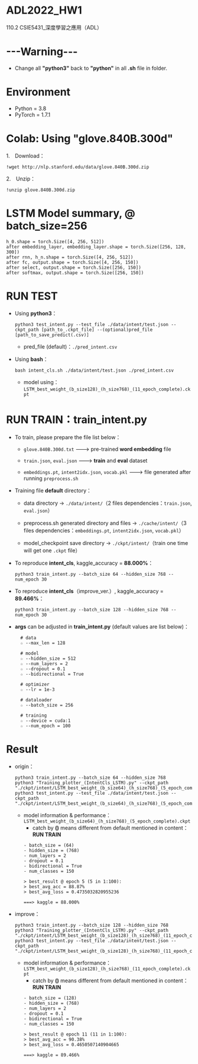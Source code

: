 # ADL2022_HW1
110.2 CSIE5431_深度學習之應用（ADL）


# ---Warning--- 
- Change all **"python3"** back to **"python"** in all **.sh** file in folder.

# Environment
- Python = 3.8
- PyTorch = 1.7.1

# Colab: Using "glove.840B.300d"
1.　Download：

    !wget http://nlp.stanford.edu/data/glove.840B.300d.zip
2.　Unzip：

    !unzip glove.840B.300d.zip


# LSTM Model summary, @ batch_size=256 
    h_0.shape = torch.Size([4, 256, 512])
    after embedding_layer, embedding_layer.shape = torch.Size([256, 128, 300])
    after rnn, h_n.shape = torch.Size([4, 256, 512])
    after fc, output.shape = torch.Size([4, 256, 150])
    after select, output.shape = torch.Size([256, 150])
    after softmax, output.shape = torch.Size([256, 150])


# RUN TEST
- Using **python3**：

      python3 test_intent.py --test_file ./data/intent/test.json --ckpt_path [path_to_.ckpt_file] --(optional)pred_file [path_to_save_predict(.csv)]
    - pred_file (default)：```./pred_intent.csv```
- Using **bash**：

      bash intent_cls.sh ./data/intent/test.json ./pred_intent.csv
    - model using：```LSTM_best_weight_(b_size128)_(h_size768)_(11_epoch_complete).ckpt```



# RUN TRAIN：train_intent.py
- To train, please prepare the file list below：
    
  - ```glove.840B.300d.txt``` ---> pre-trained **word embedding** file

  - ```train.json```, ```eval.json``` ---> **train** and **eval** dataset

  - ```embeddings.pt```, ```intent2idx.json```, ```vocab.pkl``` ---> file generated after running ```preprocess.sh```

- Training file **default** directory：

  - data directory → ```./data/intent/```（2 files dependencies：```train.json```, ```eval.json```）

  - preprocess.sh generated directory and files → ```./cache/intent/```（3 files dependencies：```embeddings.pt```, ```intent2idx.json```, ```vocab.pkl```）

  - model_checkpoint save directory → ```./ckpt/intent/```（train one time will get one ```.ckpt``` file）

- To reproduce **intent_cls**, kaggle_accuracy = **88.000%**：

      python3 train_intent.py --batch_size 64 --hidden_size 768 --num_epoch 30

- To reproduce **intent_cls**（improve_ver.）, kaggle_accuracy = **89.466%**：

      python3 train_intent.py --batch_size 128 --hidden_size 768 --num_epoch 30

- **args** can be adjusted in **train_intent.py** (default values are list below)：
  ```
    # data
    ☆ --max_len = 128

    # model
    ☆ --hidden_size = 512
    ☆ --num_layers = 2
    ☆ --dropout = 0.1
    ☆ --bidirectional = True
    
    # optimizer
    ☆ --lr = 1e-3

    # dataloader
    ☆ --batch_size = 256

    # training
    ☆ --device = cuda:1
    ☆ --num_epoch = 100
  ```


# Result
- origin：

      python3 train_intent.py --batch_size 64 --hidden_size 768
      python3 "Training_plotter_(IntentCls_LSTM).py" --ckpt_path "./ckpt/intent/LSTM_best_weight_(b_size64)_(h_size768)_(5_epoch_complete).ckpt"
      python3 test_intent.py --test_file ./data/intent/test.json --ckpt_path "./ckpt/intent/LSTM_best_weight_(b_size64)_(h_size768)_(5_epoch_complete).ckpt"

  - model information & performance：```LSTM_best_weight_(b_size64)_(h_size768)_(5_epoch_complete).ckpt```
    - catch by **()** means different from default mentioned in content：**RUN TRAIN** 
    ```
    - batch_size = (64)
    - hidden_size = (768)
    - num_layers = 2
    - dropout = 0.1
    - bidirectional = True
    - num_classes = 150
    
    > best_result @ epoch 5 (5 in 1:100):
    > best_avg_acc = 88.87%
    > best_avg_loss = 0.4735032820955236
    
    ===> kaggle = 88.000%
    ```
- improve：

      python3 train_intent.py --batch_size 128 --hidden_size 768
      python3 "Training_plotter_(IntentCls_LSTM).py" --ckpt_path "./ckpt/intent/LSTM_best_weight_(b_size128)_(h_size768)_(11_epoch_complete).ckpt"
      python3 test_intent.py --test_file ./data/intent/test.json --ckpt_path "./ckpt/intent/LSTM_best_weight_(b_size128)_(h_size768)_(11_epoch_complete).ckpt"
  - model information & performance：```LSTM_best_weight_(b_size128)_(h_size768)_(11_epoch_complete).ckpt```
    - catch by **()** means different from default mentioned in content：**RUN TRAIN**
    ```
    - batch_size = (128)
    - hidden_size = (768)
    - num_layers = 2
    - dropout = 0.1
    - bidirectional = True
    - num_classes = 150

    > best_result @ epoch 11 (11 in 1:100):
    > best_avg_acc = 90.38%
    > best_avg_loss = 0.4650507140904665

    ===> kaggle = 89.466%
    ```
